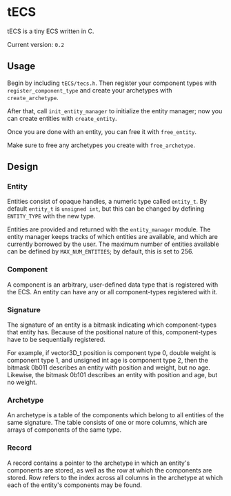 # tECS

tECS is a tiny ECS written in C.

Current version: `0.2`

## Usage

Begin by including `tECS/tecs.h`. Then register your component types with `register_component_type` and create your archetypes with `create_archetype`.

After that, call `init_entity_manager` to initialize the entity manager; now you can create entities with `create_entity`.

Once you are done with an entity, you can free it with `free_entity`.

Make sure to free any archetypes you create with `free_archetype`.

## Design

### Entity

Entities consist of opaque handles, a numeric type called `entity_t`. By default `entity_t` is `unsigned int`, but this can be changed by defining `ENTITY_TYPE` with the new type.

Entities are provided and returned with the `entity_manager` module. The entity manager keeps tracks of which entities are available, and which are currently borrowed by the user. The maximum number of entities available can be defined by `MAX_NUM_ENTITIES`; by default, this is set to 256.

### Component

A component is an arbitrary, user-defined data type that is registered with the ECS. An entity can have any or all component-types registered with it.

### Signature

The signature of an entity is a bitmask indicating which component-types that entity has. Because of the positional nature of this, component-types have to be sequentially registered.

For example, if vector3D_t position is component type 0, double weight is component type 1, and unsigned int age is component type 2, then the bitmask 0b011 describes an entity with position and weight, but no age. Likewise, the bitmask 0b101 describes an entity with position and age, but no weight.

### Archetype

An archetype is a table of the components which belong to all entities of the same signature. The table consists of one or more columns, which are arrays of components of the same type.

### Record

A record contains a pointer to the archetype in which an entity's components are stored, as well as the row at which the components are stored. Row refers to the index across all columns in the archetype at which each of the entity's components may be found.
